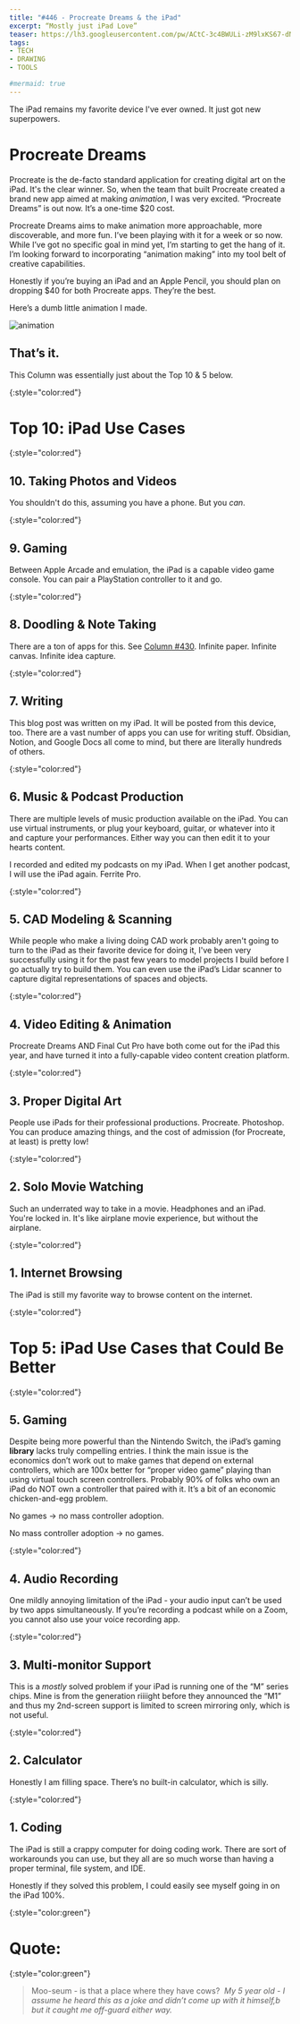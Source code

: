 ```yaml
---
title: "#446 - Procreate Dreams & the iPad"
excerpt: “Mostly just iPad Love”
teaser: https://lh3.googleusercontent.com/pw/ACtC-3c4BWULi-zM9lxKS67-dNnleIxiAlnF_incDd2J7qCYj2wLRv_llXCJ4iqTSZxXkqF8Y9kwDV4VOZ2EJZJhS5RzUxMO4xExDZbqffi-37j33jS-oL8f5DOyIq0a8LVP2R4YIEplaPhE1FiAJ_dPQUlkHA=w200
tags: 
- TECH
- DRAWING
- TOOLS

#mermaid: true
---
```


The iPad remains my favorite device I've ever owned. It just got new superpowers. 

# Procreate Dreams

Procreate is the de-facto standard application for creating digital art on the iPad. It's the clear winner. So, when the team that built Procreate created a brand new app aimed at making *animation*, I was very excited. “Procreate Dreams” is out now. It’s a one-time $20 cost. 

Procreate Dreams aims to make animation more approachable, more discoverable, and more fun. I’ve been playing with it for a week or so now. While I’ve got no specific goal in mind yet, I’m starting to get the hang of it. I’m looking forward to incorporating “animation making” into my tool belt of creative capabilities.

Honestly if you’re buying an iPad and an Apple Pencil, you should plan on dropping $40 for both Procreate apps. They’re the best.

Here’s a dumb little animation I made.

![animation](/assets/446.png)

## That’s it.

This Column was essentially just about the Top 10 & 5 below.

{:style="color:red"}

# Top 10: iPad Use Cases

{:style="color:red"}

## 10. Taking Photos and Videos

You shouldn't do this, assuming you have a phone. But you *can*.

{:style="color:red"}

## 9. Gaming

Between Apple Arcade and emulation, the iPad is a capable video game console. You can pair a PlayStation controller to it and go. 

{:style="color:red"}

## 8. Doodling & Note Taking

There are a ton of apps for this. See [Column #430](http://aarongilly.com/430/). Infinite paper. Infinite canvas. Infinite idea capture.

{:style="color:red"}

## 7. Writing

This blog post was written on my iPad. It will be posted from this device, too. There are a vast number of apps you can use for writing stuff. Obsidian, Notion, and Google Docs all come to mind, but there are literally hundreds of others.

{:style="color:red"}

## 6. Music & Podcast Production

There are multiple levels of music production available on the iPad. You can use virtual instruments, or plug your keyboard, guitar, or whatever into it and capture your performances. Either way you can then edit it to your hearts content.

I recorded and edited my podcasts on my iPad. When I get another podcast, I will use the iPad again. Ferrite Pro.

{:style="color:red"}

## 5. CAD Modeling & Scanning

While people who make a living doing CAD work probably aren't going to turn to the iPad as their favorite device for doing it, I've been very successfully using it for the past few years to model projects I build before I go actually try to build them. You can even use the iPad’s Lidar scanner to capture digital representations of spaces and objects.

{:style="color:red"}

## 4. Video Editing & Animation

Procreate Dreams AND Final Cut Pro have both come out for the iPad this year, and have turned it into a fully-capable video content creation platform.

{:style="color:red"}

## 3. Proper Digital Art

People use iPads for their professional productions. Procreate. Photoshop. You can produce amazing things, and the cost of admission (for Procreate, at least) is pretty low!

{:style="color:red"}

## 2. Solo Movie Watching

Such an underrated way to take in a movie. Headphones and an iPad. You're locked in. It's like airplane movie experience, but without the airplane. 

{:style="color:red"}

## 1. Internet Browsing

The iPad is still my favorite way to browse content on the internet.

{:style="color:red"}

# Top 5: iPad Use Cases that Could Be Better

{:style="color:red"}

## 5. Gaming

Despite being more powerful than the Nintendo Switch, the iPad’s gaming **library** lacks truly compelling entries. I think the main issue is the economics don’t work out to make games that depend on external controllers, which are 100x better for “proper video game” playing than using virtual touch screen controllers. Probably 90% of folks who own an iPad do NOT own a controller that paired with it. It’s a bit of an economic chicken-and-egg problem. 

No games → no mass controller adoption. 

No mass controller adoption → no games.

{:style="color:red"}

## 4. Audio Recording

One mildly annoying limitation of the iPad - your audio input can’t be used by two apps simultaneously. If you’re recording a podcast while on a Zoom, you cannot also use your voice recording app.

{:style="color:red"}

## 3. Multi-monitor Support

This is a *mostly* solved problem if your iPad is running one of the “M” series chips. Mine is from the generation riiiight before they announced the “M1” and thus my 2nd-screen support is limited to screen mirroring only, which is not useful.

{:style="color:red"}

## 2. Calculator

Honestly I am filling space. There’s no built-in calculator, which is silly.

{:style="color:red"}

## 1. Coding

The iPad is still a crappy computer for doing coding work. There are sort of workarounds you can use, but they all are so much worse than having a proper terminal, file system, and IDE. 

Honestly if they solved this problem, I could easily see myself going in on the iPad 100%.

{:style="color:green"}

# **Quote:**

{:style="color:green"}

> Moo-seum - is that a place where they have cows? 
<cite>My 5 year old - I *assume* he heard this as a joke and didn’t come up with it himself,b but it caught me off-guard either way.</cite>
>